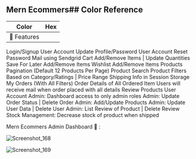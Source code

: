 
## Mern Ecommers## Color Reference

| Color             | Hex                                                                |
| ----------------- | ------------------------------------------------------------------ |
| 🚀 Features
Login/Signup User Account
Update Profile/Password User Account
Reset Password Mail using Sendgrid
Cart Add/Remove Items | Update Quantities
Save For Later Add/Remove Items
Wishlist Add/Remove Items
Products Pagination (Default 12 Products Per Page)
Product Search
Product Filters Based on Category/Ratings | Price Range
Shipping Info in Session Storage
My Orders (With All Filters)
Order Details of All Ordered Item
Users will receive mail when order placed with all details
Review Products User Account
Admin: Dashboard access to only admin roles
Admin: Update Order Status | Delete Order
Admin: Add/Update Products
Admin: Update User Data | Delete User
Admin: List Review of Product | Delete Review
Stock Management: Decrease stock of product when shipped

Mern Ecommers Admin Dashboard 🙈 :


![Screenshot_168](https://user-images.githubusercontent.com/76893448/168980327-ca516634-10e2-4eb0-b67a-a4859f623f6b.png)

![Screenshot_169](https://user-images.githubusercontent.com/76893448/168980624-e8d71eed-27e9-4372-97ef-f5ac59ab19d9.png)

